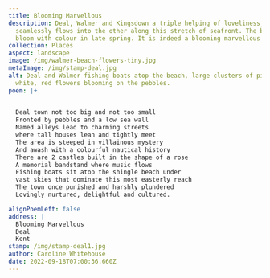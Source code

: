 ```yaml
---
title: Blooming Marvellous
description: Deal, Walmer and Kingsdown a triple helping of loveliness, one
  seamlessly flows into the other along this stretch of seafront. The beaches
  bloom with colour in late spring. It is indeed a blooming marvellous place.
collection: Places
aspect: landscape
image: /img/walmer-beach-flowers-tiny.jpg
metaImage: /img/stamp-deal.jpg
alt: Deal and Walmer fishing boats atop the beach, large clusters of pink,
  white, red flowers blooming on the pebbles.
poem: |+
  

  Deal town not too big and not too small
  Fronted by pebbles and a low sea wall
  Named alleys lead to charming streets
  where tall houses lean and tightly meet
  The area is steeped in villainous mystery 
  And awash with a colourful nautical history
  There are 2 castles built in the shape of a rose 
  A memorial bandstand where music flows
  Fishing boats sit atop the shingle beach under
  vast skies that dominate this most easterly reach
  The town once punished and harshly plundered
  Lovingly nurtured, delightful and cultured.

alignPoemLeft: false
address: |
  Blooming Marvellous 
  Deal 
  Kent
stamp: /img/stamp-deal1.jpg
author: Caroline Whitehouse
date: 2022-09-18T07:00:36.660Z
---
```

